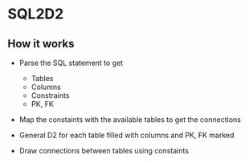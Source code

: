 # SQL2D2


## How it works
- Parse the SQL statement to get
    - Tables
    - Columns
    - Constraints
    - PK, FK

- Map the constaints with the available tables to get the connections
- General D2 for each table filled with columns and PK, FK marked
- Draw connections between tables using constaints

